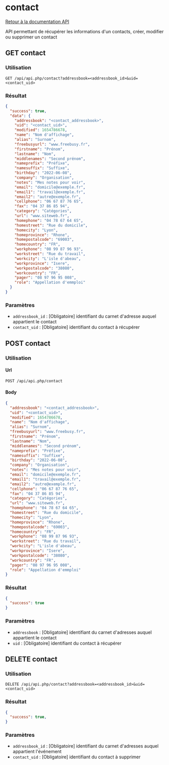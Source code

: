 # contact

[Retour à la documentation API](../README.md#utilisation-de-lapi)

API permettant de récupérer les informations d'un contacts, créer, modifier ou supprimer un contact

## GET contact

### Utilisation

```url
GET /api/api.php/contact?addressbook=<addressbook_id>&uid=<contact_uid>
```

### Résultat

```json
{
  "success": true,
  "data": {
    "addressbook": "<contact_addressbook>",
    "uid": "<contact_uid>",
    "modified": 1654786678,
    "name": "Nom d'affichage",
    "alias": "Surnom",
    "freebusyurl": "www.freebusy.fr",
    "firstname": "Prénom",
    "lastname": "Nom",
    "middlenames": "Second prénom",
    "nameprefix": "Préfixe",
    "namesuffix": "Suffixe",
    "birthday": "2022-06-08",
    "company": "Organisation",
    "notes": "Mes notes pour voir",
    "email": "domicile@exemple.fr",
    "email1": "travail@exemple.fr",
    "email2": "autre@exemple.fr",
    "cellphone": "06 67 87 76 65",
    "fax": "04 37 86 85 94",
    "category": "Catégories",
    "url": "www.siteweb.fr",
    "homephone": "04 78 67 64 65",
    "homestreet": "Rue du domicile",
    "homecity": "Lyon",
    "homeprovince": "Rhone",
    "homepostalcode": "69003",
    "homecountry": "FR",
    "workphone": "08 99 87 96 93",
    "workstreet": "Rue du travail",
    "workcity": "L'isle d'abeau",
    "workprovince": "Isere",
    "workpostalcode": "38080",
    "workcountry": "FR",
    "pager": "08 97 96 95 008",
    "role": "Appellation d'emmploi"
  }
}
```

### Paramètres

 - `addressbook_id` : [Obligatoire] identifiant du carnet d'adresse auquel appartient le contact
 - `contact_uid` : [Obligatoire] identifiant du contact à récupérer

## POST contact

### Utilisation

#### Url
```url
POST /api/api.php/contact
```

#### Body
```json
{
  "addressbook": "<contact_addressbook>",
  "uid": "<contact_uid>",
  "modified": 1654786678,
  "name": "Nom d'affichage",
  "alias": "Surnom",
  "freebusyurl": "www.freebusy.fr",
  "firstname": "Prénom",
  "lastname": "Nom",
  "middlenames": "Second prénom",
  "nameprefix": "Préfixe",
  "namesuffix": "Suffixe",
  "birthday": "2022-06-08",
  "company": "Organisation",
  "notes": "Mes notes pour voir",
  "email": "domicile@exemple.fr",
  "email1": "travail@exemple.fr",
  "email2": "autre@exemple.fr",
  "cellphone": "06 67 87 76 65",
  "fax": "04 37 86 85 94",
  "category": "Catégories",
  "url": "www.siteweb.fr",
  "homephone": "04 78 67 64 65",
  "homestreet": "Rue du domicile",
  "homecity": "Lyon",
  "homeprovince": "Rhone",
  "homepostalcode": "69003",
  "homecountry": "FR",
  "workphone": "08 99 87 96 93",
  "workstreet": "Rue du travail",
  "workcity": "L'isle d'abeau",
  "workprovince": "Isere",
  "workpostalcode": "38080",
  "workcountry": "FR",
  "pager": "08 97 96 95 008",
  "role": "Appellation d'emmploi"
}
```

### Résultat

```json
{
  "success": true
}
```

### Paramètres

 - `addressbook` : [Obligatoire] identifiant du carnet d'adresses auquel appartient le contact
 - `uid` : [Obligatoire] identifiant du contact à récupérer

## DELETE contact

### Utilisation

```url
DELETE /api/api.php/contact?addressbook=<addressbook_id>&uid=<contact_uid>
```

### Résultat

```json
{
  "success": true,
}
```

### Paramètres

 - `addressbook_id` : [Obligatoire] identifiant du carnet d'adresses auquel appartient l'événement
 - `contact_uid` : [Obligatoire] identifiant du contact à supprimer